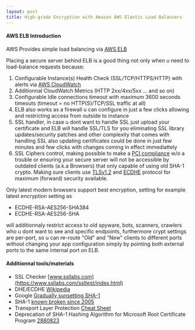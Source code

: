 ```yaml
---
layout: post
title: High-grade Encryption with Amazon AWS Elastic Load Balancers
---
```


#### AWS ELB Introduction

AWS Provides simple load balancing via [AWS ELB](https://docs.aws.amazon.com/ElasticLoadBalancing/latest/DeveloperGuide/TerminologyandKeyConcepts.html)

Placing a secure server behind ELB is a good thing not only when u need to load-balance requests because:

1. Configurable Instance(s) Health Check (SSL/TCP/HTTPS/HTTP) with alerts via [AWS CloudWatch](http://aws.amazon.com/cloudwatch/)
2. Additionnal CloudWatch Metrics (HTTP 2xx/4xx/5xx ... and so on)
3. Configurable Idle connections timeout with maximum 3600 seconds timeouts (timeout = no HTTP(S)/TCP/SSL traffic at all)
4. ELB also works as a firewall u can configure in just a few clicks allowing and restricting access from outside to instance
5. SSL handler, in case u dont want to handle SSL just upload your certificate and ELB will handle SSL/TLS for you
eliminating SSL library updates/security patches and other complexity that comes with handling SSL
also updating certificates could be done in just few minutes and few clicks with changes coming in effect immediattely
6. SSL Ciphers control, making possible to make a [PCI compliance](https://www.pcicomplianceguide.org/pci-faqs-2/#1) w/o a trouble
or ensuring your secure server will not be accessible by outdated clients (a.k.a Browsers) that only capable of using old SHA-1 crypto.
Making sure clients use [TLSv1.2](http://en.wikipedia.org/wiki/Transport_Layer_Security#TLS_1.2) and [ECDHE](http://www.ecdhe.com/)  protocol for maximum (forward) security available.


Only latest modern browsers support best encryption, setting for example latest encryption setting as

* ECDHE-RSA-AES256-SHA384
* ECDHE-RSA-AES256-SHA

will additionnaly restrict access to old spyware, bots, scanners, crawlers who u dont want to see and specific endpoints,
furthermore crypt settings are per-port, so u can re-route "Old" and "New" clients to different ports without changing
your app configuration simply by pointing both external ports to the same internal port on ELB.


#### Additionnal tools/materials

* SSL Checker [www.ssllabs.com](https://www.ssllabs.com/ssltest/index.html)
* DHE/ECDHE [Wikipedia](http://en.wikipedia.org/wiki/Elliptic_curve_Diffie%E2%80%93Hellman)
* Google [Gradually sunsetting SHA-1](http://googleonlinesecurity.blogspot.de/2014/09/gradually-sunsetting-sha-1.html)
* SHA-1 [known broken since 2005](https://www.schneier.com/blog/archives/2005/02/cryptanalysis_o.html)
* Transport Layer Protection [Cheat Sheet](https://www.owasp.org/index.php/Transport_Layer_Protection_Cheat_Sheet)
* Deprecation of SHA-1 Hashing Algorithm for Microsoft Root Certificate Program [2880823](https://technet.microsoft.com/en-us/library/security/2880823.aspx)